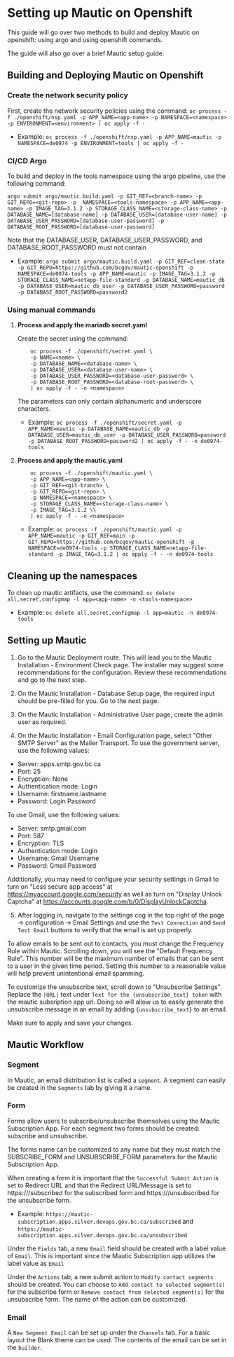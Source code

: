 # Setting up Mautic on Openshift
This guide will go over two methods to build and deploy Mautic on openshift: using argo and using openshift commands.

The guide will also go over a brief Mautic setup guide.

## Building and Deploying Mautic on Openshift
### Create the network security policy
   First, create the network security policies using the command:
   ```oc process -f ./openshift/nsp.yaml -p APP_NAME=<app-name> -p NAMESPACE=<namespace> -p ENVIRONMENT=<environment> | oc apply -f -```

- Example: ```oc process -f ./openshift/nsp.yaml -p APP_NAME=mautic -p NAMESPACE=de0974 -p ENVIRONMENT=tools | oc apply -f -```


### CI/CD Argo

To build and deploy in the tools namespace using the argo pipeline, use the following command:

```argo submit argo/mautic.build.yaml -p GIT_REF=<branch-name> -p GIT_REPO=<git-repo> -p  NAMESPACE=<tools-namespace> -p APP_NAME=<app-name> -p IMAGE_TAG=3.1.2 -p STORAGE_CLASS_NAME=<storage-class-name> -p DATABASE_NAME=[database-name] -p DATABASE_USER=[database-user-name] -p DATABASE_USER_PASSWORD=[database-user-password] -p DATABASE_ROOT_PASSWORD=[database-user-password]```

Note that the DATABASE_USER, DATABASE_USER_PASSWORD, and DATABASE_ROOT_PASSWORD must not contain

- Example: ```argo submit argo/mautic.build.yaml -p GIT_REF=clean-state -p GIT_REPO=https://github.com/bcgov/mautic-openshift -p  NAMESPACE=de0974-tools -p APP_NAME=mautic -p IMAGE_TAG=3.1.2 -p STORAGE_CLASS_NAME=netapp-file-standard -p DATABASE_NAME=mautic_db -p DATABASE_USER=mautic_db_user -p DATABASE_USER_PASSWORD=password -p DATABASE_ROOT_PASSWORD=password2```

### Using manual commands

1. **Process and apply the mariadb secret.yaml**

    Create the secret using the command:
    ```
        oc process -f ./openshift/secret.yaml \
        -p NAME=<name> \
        -p DATABASE_NAME=<database-name> \
        -p DATABASE_USER=<database-user-name> \
        -p DATABASE_USER_PASSWORD=<database-user-password> \
        -p DATABASE_ROOT_PASSWORD=<database-root-password> \
        | oc apply -f - -n <namespace>
    ```

    The parameters can only contain alphanumeric and underscore characters.
    
    - Example: ```oc process -f ./openshift/secret.yaml -p APP_NAME=mautic -p DATABASE_NAME=mautic_db -p DATABASE_USER=mautic_db_user -p DATABASE_USER_PASSWORD=password -p DATABASE_ROOT_PASSWORD=password2 | oc apply -f - -n de0974-tools```

2. **Process and apply the mautic.yaml**
    ```
        oc process -f ./openshift/mautic.yaml \
        -p APP_NAME=<app-name> \
        -p GIT_REF=<git-branch> \
        -p GIT_REPO=<git-repo> \
        -p NAMESPACE=<namespace> \
        -p STORAGE_CLASS_NAME=<storage-class-name> \
        -p IMAGE_TAG=3.1.2 \\
        | oc apply -f - -n <namespace>

    ```

    - Example: ```oc process -f ./openshift/mautic.yaml -p APP_NAME=mautic -p GIT_REF=main -p GIT_REPO=https://github.com/bcgov/mautic-openshift -p NAMESPACE=de0974-tools -p STORAGE_CLASS_NAME=netapp-file-standard -p IMAGE_TAG=3.1.2 | oc apply -f - -n de0974-tools```
    
## Cleaning up the namespaces
To clean up mautic artifacts, use the command: 
    `oc delete all,secret,configmap -l app=<app-name> -n <tools-namespace>`
- Example: `oc delete all,secret,configmap -l app=mautic -n de0974-tools`

## Setting up Mautic

1. Go to the Mautic Deployment route. This will lead you to the Mautic Installation - Environment Check page. 
The installer may suggest some recommendations for the configuration. Review these recommendations and go to the next step.

2. On the Mautic Installation - Database Setup page, the required input should be pre-filled for you. Go to the next page.

3. On the Mautic Installation - Administrative User page, create the admin user as required.

4. On the Mautic Installation - Email Configuration page, select "Other SMTP Server" as the Mailer Transport.
To use the government server, use the following values:
- Server: apps.smtp.gov.bc.ca
- Port: 25
- Encryption: None
- Authentication mode: Login
- Username: firstname.lastname
- Password: Login Password

To use Gmail, use the following values:
- Server: smtp.gmail.com
- Port: 587
- Encryption: TLS
- Authentication mode: Login
- Username: Gmail Username
- Password: Gmail Password

Additionally, you may need to configure your security settings in Gmail to turn on "Less secure app access" at https://myaccount.google.com/security as well as turn on "Display Unlock Captcha" at https://accounts.google.com/b/0/DisplayUnlockCaptcha.

5. After logging in, navigate to the settings cog in the top right of the page -> configuration -> Email Settings and use the `Test Connection` and `Send Test Email` buttons to verify that the email is set up properly. 

To allow emails to be sent out to contacts, you must change the Frequency Rule within Mautic.
Scrolling down, you will see the "Default Frequency Rule". This number will be the maximum number of emails that can be sent to a user in the given time period. Setting this number to a reasonable value will help prevent unintentional email spamming.

To customize the unsubscribe text, scroll down to "Unsubscribe Settings". Replace the `|URL|` text under `Text for the {unsubscribe_text} token` with the mautic subsription app url. Doing so will allow us to easily generate the unsubscribe message in an email by adding `{unsubscribe_text}` to an email.

Make sure to apply and save your changes.

## Mautic Workflow

### Segment
In Mautic, an email distribution list is called a `segment`. A segment can easily be created in the `Segments` tab by giving it a name.

### Form
Forms allow users to subscribe/unsubscribe themselves using the Mautic Subscription App. For each segment two forms should be created: subscribe and unsubscribe.

The forms name can be customized to any name but they must match the SUBSCRIBE_FORM and UNSUBSCRIBE_FORM parameters for the Mautic Subscription App.

When creating a form it is important that the `Successful Submit Action` is set to Redirect URL and that the Redirect URL/Message is set to https://<mautic-subscription-app-url>/subscribed for the subscribed form and https://<mautic-subscription-app-url>/unsubscribed for the unsubscribe form.

- Example: ```https://mautic-subscription.apps.silver.devops.gov.bc.ca/subscribed``` and ```https://mautic-subscription.apps.silver.devops.gov.bc.ca/unsubscribed```

Under the `Fields` tab, a new `Email` field should be created with a label value of `Email`. This is important since the Mautic Subscription app utilizes the label value as `Email`

Under the `Actions` tab, a new submit action to `Modify contact segments` should be created. You can choose to `Add contact to selected segment(s)` for the subscribe form or `Remove contact from selected segment(s)` for the unsubscribe form. The name of the action can be customized.

### Email
A `New Segment Email` can be set up under the `Channels` tab. For a basic layout the Blank theme can be used. The contents of the email can be set in the `builder`.
